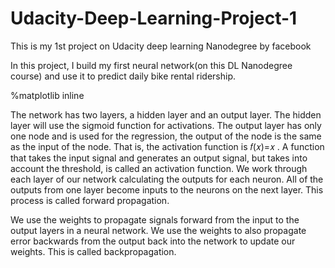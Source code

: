 # Udacity-Deep-Learning-Project-1
This is my 1st project on Udacity deep learning Nanodegree by facebook

In this project, I build my first neural network(on this DL Nanodegree course) and use it to predict daily bike rental ridership. 

%matplotlib inline

The network has two layers, a hidden layer and an output layer. The hidden layer will use the sigmoid function for activations. The output layer has only one node and is used for the regression, the output of the node is the same as the input of the node. That is, the activation function is  𝑓(𝑥)=𝑥 . A function that takes the input signal and generates an output signal, but takes into account the threshold, is called an activation function. We work through each layer of our network calculating the outputs for each neuron. All of the outputs from one layer become inputs to the neurons on the next layer. This process is called forward propagation.

We use the weights to propagate signals forward from the input to the output layers in a neural network. We use the weights to also propagate error backwards from the output back into the network to update our weights. This is called backpropagation.

